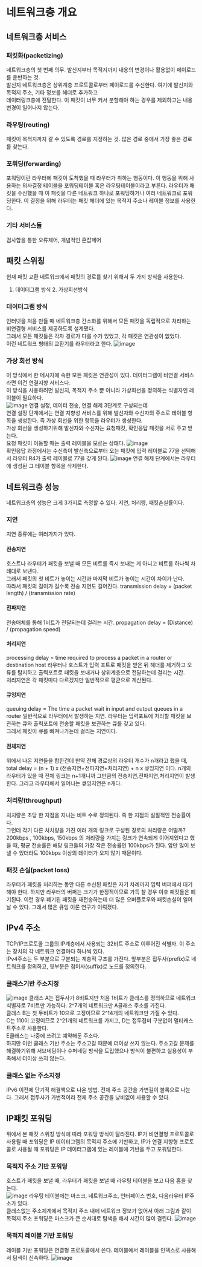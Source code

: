 # 네트워크층 개요

## 네트워크층 서비스

### 패킷화(packetizing)
네트워크층의 첫 번째 의무. 발신지부터 목적지까지 내용의 변경이나 활용없이 페이로드를 운반하는 것.<br>
발신지 네트워크층은 상위계층 프로토콜로부터 페이로드를 수신한다. 여기에 발신지와 목적지 주소, 기타 정보를 헤더로 추가하고 <br>
데이터링크층에 전달한다. 이 패킷이 너무 커서 분할해야 하는 경우를 제외하고는 내용 변경이 일어나지 않는다.<br>

### 라우팅(routing) 
패킷이 목적지까지 갈 수 있도록 경로를 지정하는 것. 많은 경로 중에서 가장 좋은 경로를 찾는다.

### 포워딩(forwarding)
포워딩이란 라우터에 패킷이 도착했을 때 라우터가 취하는 행동이다. 이 행동을 위해 사용하는 의사결정 테이블을 포워딩테이블 혹은 라우팅테이블이라고 부른다. 라우터가 패킷을 수신했을 때 이 패킷을 다른 네트워크 하나로 포워딩하거나 여러 네트워크로 포워딩한다. 이 결정을 위해 라우터는 패킷 헤더에 있는 목적지 주소나 레이블 정보를 사용한다.

### 기타 서비스들
검사합을 통한 오류제어, 개념적인 혼잡제어

## 패킷 스위칭
현재 패킷 교환 네트워크에서 패킷의 경로를 찾기 위해서 두 가지 방식을 사용한다.<br>
1. 데이터그램 방식 2. 가상회선방식 <br>
### 데이터그램 방식
인터넷을 처음 만들 때 네트워크층 간소화를 위해서 모든 패킷을 독립적으로 처리하는 비연결형 서비스를 제공하도록 설계됐다.<br>
그래서 모든 패킷들은 각자 경로가 다를 수가 있었고, 각 패킷은 연관성이 없었다.<br>
이런 네트워크 형태의 교환기를 라우터라고 한다. 
![image](https://user-images.githubusercontent.com/38284141/51151847-aea67a00-18af-11e9-991d-36fef3bf8a24.png)

### 가상 회선 방식
이 방식에서 한 메시지에 속한 모든 패킷은 연관성이 있다. 데이터그램이 비연결 서비스라면 이건 연결지향 서비스다.<br>
이 방식을 사용하려면 발신지, 목적지 주소 뿐 아니라 가상회선을 정의하는 식별자인 레이블이 필요하다.<br>
![image](https://user-images.githubusercontent.com/38284141/51153169-76546b00-18b2-11e9-81b2-f2c3de33e8f1.png)
연결 설정, 데이터 전송, 연결 해제 3단계로 구성되는데 <br>
연결 설정 단계에서는 연결 지향성 서비스를 위해 발신자와 수신자의 주소로 테이블 항목을 생성한다. 즉 가상 회선을 위한 항목을 라우터가 생성한다.<br>
가상 회선을 생성하기위해 발신자와 수신자는 요청패킷, 확인응답 패킷을 서로 주고 받는다.<br>
요청 패킷이 이동할 때는 출력 레이블을 모르는 상태다.
![image](https://user-images.githubusercontent.com/38284141/51153214-a996fa00-18b2-11e9-9b0c-37abcf792605.png)
<br>
확인응답 과정에서는 수신측이 발신측으로부터 오는 패킷에 입력 레이블로 77을 선택해서 라우터 R4가 출력 레이블로 77을 갖게 된다.
![image](https://user-images.githubusercontent.com/38284141/51153463-a6e8d480-18b3-11e9-96df-5791600894e5.png)
연결 해제 단계에서는 라우터에 생성된 그 테이블 항목을 삭제한다.<br>


## 네트워크층 성능
네트워크층의 성능은 크게 3가지로 측정할 수 있다. 지연, 처리량, 패킷손실률이다.
### 지연
지연 종류에는 여러가지가 있다.<br>
#### 전송지연
호스트나 라우터가 패킷을 보낼 때 모든 비트를 즉시 보내는 게 아니고 비트를 하나씩 차례대로 보낸다.<br>
그래서 패킷의 첫 비트가 놓이는 시간과 마지막 비트가 놓이는 시간이 차이가 난다.<br>
따라서 패킷의 길이가 길수록 전송 지연도 길어진다.
transmission delay = (packet length) / (transmission rate)

#### 전파지연
전송매체를 통해 1비트가 전달되는데 걸리는 시간.
propagation delay = (Distance) / (propagation speed)

#### 처리지연
processing delay = time required to process a packet in a router or destination host
라우터나 호스트가 입력 포트로 패킷을 받은 뒤 헤더를 제거하고 오류를 탐지하고 출력포트로 패킷을 보내거나 상위계층으로 전달하는데 걸리는 시간.<br>
처리지연은 각 패킷마다 다르겠지만 일반적으로 평균으로 계산된다.

#### 큐잉지연
queuing delay = The time a packet wait in input and output queues in a router
일반적으로 라우터에서 발생하는 지연. 라우터는 입력포트에 처리할 패킷을 보관하는 큐와 출력포트에 전송할 패킷을 보관하는 큐를 갖고 있다.<br>
그래서 패킷이 큐를 빠져나가는데 걸리는 지연이다.

#### 전체지연
위에서 나온 지연들을 합한건데 만약 전체 경로상의 라우터 개수가 n개라고 했을 때,<br>
total delay = (n + 1) x (전송지연+전파지연+처리지연) + n x 큐잉지연 이다.
n개의 라우터가 있을 때 전체 링크는 n+1개니까 그만큼의 전송지연,전파지연,처리지연이 발생한다. 그리고 라우터에서 일어나는 큐잉지연은 n개다.<br>


### 처리량(throughput)
처치량은 초당 한 지점을 지나는 비트 수로 정의된다. 즉 한 지점의 실질적인 전송률이다.<br>
그런데 각기 다른 처치량을 가진 여러 개의 링크로 구성된 경로의 처리량은 어떨까?<br>
200kbps , 100kbps, 150kbps 의 처리량을 가지는 링크가 연속되게 이어져있다고 했을 때, 평균 전송률은 해당 링크들의 가장 작은 전송률인 100kbps가 된다. 암만 많이 보낼 수 있더라도 100kbps 이상의 데이터가 오지 않기 때문이다.<br>

### 패킷 손실(packet loss)
라우터가 패킷을 처리하는 동안 다른 수신된 패킷은 자기 차례까지 입력 버퍼에서 대기해야 한다. 하지만 라우터의 버퍼는 크기가 한정적이므로 가득 찰 경우 이후 패킷들은 폐기된다. 이런 경우 폐기된 패킷을 재전송하는데 더 많은 오버플로우와 패킷손실이 일어날 수 있다. 그래서 많은 큐잉 이론 연구가 이뤄졌다.


## IPv4 주소
TCP/IP프로토콜 그룹의 IP계층에서 사용되는 32비트 주소로 이루어진 식별자. 이 주소는 장치의 각 네트워크 연결마다 하나씩 있다.<br>
IPv4주소는 두 부분으로 구분되는 계층적 구조를 가진다. 앞부분은 접두사(prefix)로 네트워크를 정의하고, 뒷부분은 접미사(suffix)로 노드를 정의한다.
### 클래스기반 주소지정
![image](https://user-images.githubusercontent.com/38284141/51157440-46fa2a00-18c3-11e9-93bb-307bbcccbcd2.png)
클래스 A는 접두사가 8비트지만 처음 1비트가 클래스를 정의하므로 네트워크 식별자로 7비트만 가능하다. 2^7개의 네트워크만 A클래스 주소를 가진다.<br>
클래스 B는 첫 두비트가 10으로 고정이므로 2^14개의 네트워크만 가질 수 있다. <br>
C는 110이 고정이므로 2^21개의 네트워크를 가지고, D는 접두접미 구분없이 멀티캐스트주소로 사용한다.<br>
E클래스는 나중에 쓰려고 예약해둔 주소다.<br>
하지만 이런 클래스 기반 주소는 주소고갈 때문에 더이상 쓰지 않는다. 주소고갈 문제를 해결하기위해 서브네팅이나 수퍼네팅 방식을 도입했으나 방식이 불편하고 실용성이 부족해서 더이상 쓰지 않는다.<br>

### 클래스 없는 주소지정
IPv6 이전에 단기적 해결책으로 나온 방법. 전체 주소 공간을 가변길이 블록으로 나눈다. 그래서 접두사가 가변적이라 전체 주소 공간을 낭비없이 사용할 수 있다.


## IP패킷 포워딩
위에서 본 패킷 스위칭 방식에 따라 포워딩 방식이 달라진다. IP가 비연결형 프로토콜로 사용될 때 포워딩은 IP 데이터그램의 목적지 주소에 기반하고,
IP가 연결 지향형 프로토콜로 사용될 때 포워딩은 IP 데이터그램에 있는 레이블에 기반을 두고 포워딩한다.<br>

### 목적지 주소 기반 포워딩
호스트가 패킷을 보낼 때, 라우터가 패킷을 보낼 때 라우팅 테이블을 보고 다음 홉을 찾는다.<br>
![image](https://user-images.githubusercontent.com/38284141/51313778-c3426800-1a91-11e9-9ad5-495bebd56b38.png)
라우팅 테이블에는 마스크, 네트워크주소, 인터페이스 번호, 다음라우터 IP주소가 있다.<br>
클래스없는 주소체계에서 목적지 주소 내에 네트워크 정보가 없어서 아래 그림과 같이 목적지 주소 포워딩은  마스크가 큰 순서대로 탐색을 해서 시간이 많이 걸린다. 
![image](https://user-images.githubusercontent.com/38284141/51317506-18cf4280-1a9b-11e9-98af-100652356564.png)

### 목적지 레이블 기반 포워딩 
레이블 기반 포워딩은 연결형 프로토콜에서 쓴다. 테이블에서 레이블을 인덱스로 사용해서 탐색이 신속하다.
![image](https://user-images.githubusercontent.com/38284141/51317971-597b8b80-1a9c-11e9-8b13-2b4264665eb9.png)
